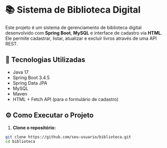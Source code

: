 # 📚 Sistema de Biblioteca Digital

Este projeto é um sistema de gerenciamento de biblioteca digital desenvolvido com **Spring Boot**, **MySQL** e interface de cadastro via **HTML**. Ele permite cadastrar, listar, atualizar e excluir livros através de uma API REST.

## 🚀 Tecnologias Utilizadas

- Java 17
- Spring Boot 3.4.5
- Spring Data JPA
- MySQL
- Maven
- HTML + Fetch API (para o formulário de cadastro)

## ⚙️ Como Executar o Projeto

1. **Clone o repositório:**

```bash
git clone https://github.com/seu-usuario/biblioteca.git
cd biblioteca
